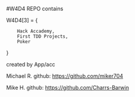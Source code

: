 #W4D4 REPO contains


W4D4[3] = {

        Hack Accademy,
        First TDD Projects,
        Poker


}



created by 
App/acc

Michael R. github: https://github.com/miker704

Mike H. github: https://github.com/Charrs-Barwin

